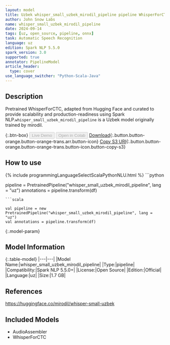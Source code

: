 ```yaml
---
layout: model
title: Uzbek whisper_small_uzbek_mirodil_pipeline pipeline WhisperForCTC from mirodil
author: John Snow Labs
name: whisper_small_uzbek_mirodil_pipeline
date: 2024-09-14
tags: [uz, open_source, pipeline, onnx]
task: Automatic Speech Recognition
language: uz
edition: Spark NLP 5.5.0
spark_version: 3.0
supported: true
annotator: PipelineModel
article_header:
  type: cover
use_language_switcher: "Python-Scala-Java"
---
```


## Description

Pretrained WhisperForCTC, adapted from Hugging Face and curated to provide scalability and production-readiness using Spark NLP.`whisper_small_uzbek_mirodil_pipeline` is a Uzbek model originally trained by mirodil.

{:.btn-box}
<button class="button button-orange" disabled>Live Demo</button>
<button class="button button-orange" disabled>Open in Colab</button>
[Download](https://s3.amazonaws.com/auxdata.johnsnowlabs.com/public/models/whisper_small_uzbek_mirodil_pipeline_uz_5.5.0_3.0_1726323929015.zip){:.button.button-orange.button-orange-trans.arr.button-icon}
[Copy S3 URI](s3://auxdata.johnsnowlabs.com/public/models/whisper_small_uzbek_mirodil_pipeline_uz_5.5.0_3.0_1726323929015.zip){:.button.button-orange.button-orange-trans.button-icon.button-copy-s3}

## How to use



<div class="tabs-box" markdown="1">
{% include programmingLanguageSelectScalaPythonNLU.html %}
```python

pipeline = PretrainedPipeline("whisper_small_uzbek_mirodil_pipeline", lang = "uz")
annotations =  pipeline.transform(df)   

```
```scala

val pipeline = new PretrainedPipeline("whisper_small_uzbek_mirodil_pipeline", lang = "uz")
val annotations = pipeline.transform(df)

```
</div>

{:.model-param}
## Model Information

{:.table-model}
|---|---|
|Model Name:|whisper_small_uzbek_mirodil_pipeline|
|Type:|pipeline|
|Compatibility:|Spark NLP 5.5.0+|
|License:|Open Source|
|Edition:|Official|
|Language:|uz|
|Size:|1.7 GB|

## References

https://huggingface.co/mirodil/whisper-small-uzbek

## Included Models

- AudioAssembler
- WhisperForCTC